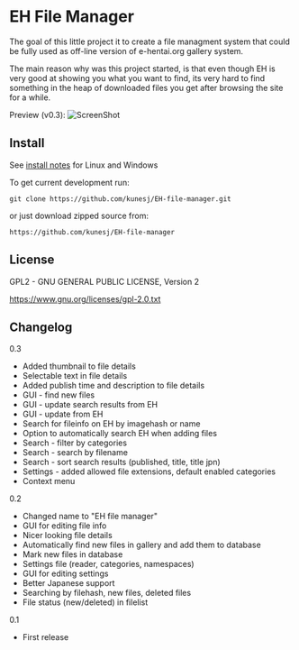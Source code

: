 EH File Manager
======
The goal of this little project it to create a file managment system that could be fully used as off-line version of e-hentai.org gallery system.

The main reason why was this project started, is that even though EH is very good at showing you what you want to find, its very hard to find something in the heap of downloaded files you get after browsing the site for a while.

Preview (v0.3): 
![ScreenShot](https://raw.github.com/kunesj/EH-file-manager/master/doc/preview.png)

Install
-------

See [install notes](https://github.com/kunesj/EH-file-manager/blob/master/README.md) for Linux and Windows

To get current development run:

    git clone https://github.com/kunesj/EH-file-manager.git
    
or just download zipped source from:

    https://github.com/kunesj/EH-file-manager
    
License
-------
GPL2 - GNU GENERAL PUBLIC LICENSE, Version 2

https://www.gnu.org/licenses/gpl-2.0.txt

Changelog
---------
0.3

- Added thumbnail to file details
- Selectable text in file details
- Added publish time and description to file details
- GUI - find new files
- GUI - update search results from EH
- GUI - update from EH
- Search for fileinfo on EH by imagehash or name
- Option to automatically search EH when adding files
- Search - filter by categories
- Search - search by filename
- Search - sort search results (published, title, title jpn)
- Settings - added allowed file extensions, default enabled categories
- Context menu

0.2

- Changed name to "EH file manager"
- GUI for editing file info 
- Nicer looking file details 
- Automatically find new files in gallery and add them to database
- Mark new files in database
- Settings file (reader, categories, namespaces)
- GUI for editing settings 
- Better Japanese support 
- Searching by filehash, new files, deleted files
- File status (new/deleted) in filelist

0.1

- First release
